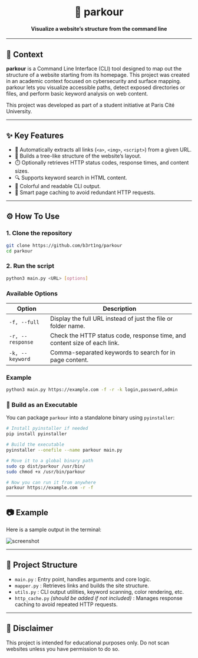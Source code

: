 <h1 align="center">
  🏃 parkour
</h1>

<h4 align="center">Visualize a website’s structure from the command line</h4>

---

## 🧠 Context

**parkour** is a Command Line Interface (CLI) tool designed to map out the structure of a website starting from its homepage. This project was created in an academic context focused on cybersecurity and surface mapping. parkour lets you visualize accessible paths, detect exposed directories or files, and perform basic keyword analysis on web content.

This project was developed as part of a student initiative at Paris Cité University.

---

## ✨ Key Features

- 🔗 Automatically extracts all links (`<a>`, `<img>`, `<script>`) from a given URL.
- 🌳 Builds a tree-like structure of the website’s layout.
- ⏱️ Optionally retrieves HTTP status codes, response times, and content sizes.
- 🔍 Supports keyword search in HTML content.
- 🎨 Colorful and readable CLI output.
- 🧠 Smart page caching to avoid redundant HTTP requests.

---

## ⚙️ How To Use

### 1. Clone the repository

```bash
git clone https://github.com/b3rt1ng/parkour
cd parkour
```

### 2. Run the script

```bash
python3 main.py <URL> [options]
```

### Available Options

| Option               | Description                                                                 |
|----------------------|-----------------------------------------------------------------------------|
| `-f, --full`         | Display the full URL instead of just the file or folder name.              |
| `-r, --response`     | Check the HTTP status code, response time, and content size of each link. |
| `-k, --keyword`      | Comma-separated keywords to search for in page content.                   |

### Example

```bash
python3 main.py https://example.com -f -r -k login,password,admin
```

### 🔧 Build as an Executable

You can package `parkour` into a standalone binary using `pyinstaller`:

```bash
# Install pyinstaller if needed
pip install pyinstaller

# Build the executable
pyinstaller --onefile --name parkour main.py

# Move it to a global binary path
sudo cp dist/parkour /usr/bin/
sudo chmod +x /usr/bin/parkour

# Now you can run it from anywhere
parkour https://example.com -r -f
```

---

## 📷 Example

Here is a sample output in the terminal:

![screenshot](https://i.imgur.com/TaUsA28.png)

---

## 📁 Project Structure

- `main.py` : Entry point, handles arguments and core logic.
- `mapper.py` : Retrieves links and builds the site structure.
- `utils.py` : CLI output utilities, keyword scanning, color rendering, etc.
- `http_cache.py` *(should be added if not included)* : Manages response caching to avoid repeated HTTP requests.

---

## 🚨 Disclaimer

This project is intended for educational purposes only. Do not scan websites unless you have permission to do so.
